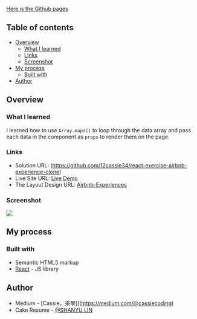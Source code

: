 [Here is the Github pages](https://12cassie34.github.io/react-name-card-exercise/) 

## Table of contents

- [Overview](#overview)
  - [What I learned](#what-i-learned)
  - [Links](#links)
  - [Screenshot](#screenshot)
- [My process](#my-process)
  - [Built with](#built-with)
- [Author](#author)

## Overview

### What I learned
I learned how to use `Array.maps()` to loop through the data array and pass each data in the component as `props` to render them on the page.

### Links

- Solution URL: (https://github.com/12cassie34/react-exercise-airbnb-experience-clone)
- Live Site URL: [Live Demo](https://12cassie34.github.io/react-exercise-airbnb-experience-clone/)
- The Layout Design URL: [Airbnb-Experiences](https://www.figma.com/file/4YjrygFEXOcDp9AAnVFv7o/Airbnb-Experiences?node-id=2%3A2)

### Screenshot

![](https://i.imgur.com/PViY60a.jpg)


## My process

### Built with

- Semantic HTML5 markup
- [React](https://reactjs.org/) - JS library

## Author

- Medium - [Cassie，來學]](https://medium.com/@cassiecoding)
- Cake Resume - [@SHANYU LIN](https://www.cakeresume.com/me/shanyu-lin)
